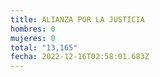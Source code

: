 ```yaml
---
title: ALIANZA POR LA JUSTICIA
hombres: 0
mujeres: 0
total: "13,165"
fecha: 2022-12-16T02:58:01.683Z
---
```

